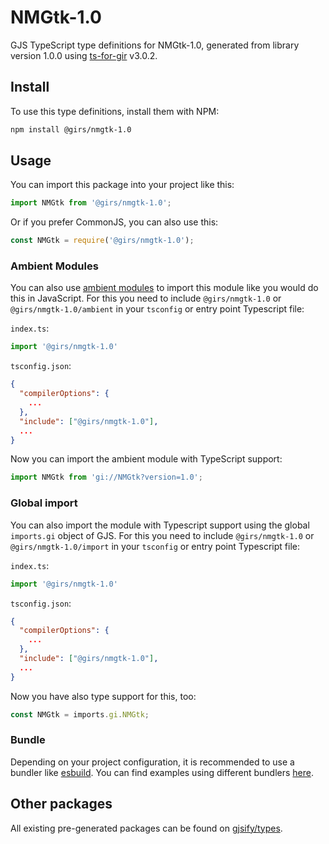
# NMGtk-1.0

GJS TypeScript type definitions for NMGtk-1.0, generated from library version 1.0.0 using [ts-for-gir](https://github.com/gjsify/ts-for-gir) v3.0.2.


## Install

To use this type definitions, install them with NPM:
```bash
npm install @girs/nmgtk-1.0
```

## Usage

You can import this package into your project like this:
```ts
import NMGtk from '@girs/nmgtk-1.0';
```

Or if you prefer CommonJS, you can also use this:
```ts
const NMGtk = require('@girs/nmgtk-1.0');
```

### Ambient Modules

You can also use [ambient modules](https://github.com/gjsify/ts-for-gir/tree/main/packages/cli#ambient-modules) to import this module like you would do this in JavaScript.
For this you need to include `@girs/nmgtk-1.0` or `@girs/nmgtk-1.0/ambient` in your `tsconfig` or entry point Typescript file:

`index.ts`:
```ts
import '@girs/nmgtk-1.0'
```

`tsconfig.json`:
```json
{
  "compilerOptions": {
    ...
  },
  "include": ["@girs/nmgtk-1.0"],
  ...
}
```

Now you can import the ambient module with TypeScript support: 

```ts
import NMGtk from 'gi://NMGtk?version=1.0';
```

### Global import

You can also import the module with Typescript support using the global `imports.gi` object of GJS.
For this you need to include `@girs/nmgtk-1.0` or `@girs/nmgtk-1.0/import` in your `tsconfig` or entry point Typescript file:

`index.ts`:
```ts
import '@girs/nmgtk-1.0'
```

`tsconfig.json`:
```json
{
  "compilerOptions": {
    ...
  },
  "include": ["@girs/nmgtk-1.0"],
  ...
}
```

Now you have also type support for this, too:

```ts
const NMGtk = imports.gi.NMGtk;
```

### Bundle

Depending on your project configuration, it is recommended to use a bundler like [esbuild](https://esbuild.github.io/). You can find examples using different bundlers [here](https://github.com/gjsify/ts-for-gir/tree/main/examples).

## Other packages

All existing pre-generated packages can be found on [gjsify/types](https://github.com/gjsify/types).

